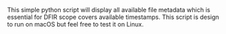 This simple python script will display all available file metadata which is essential for DFIR scope covers available timestamps.  This script is design to run on macOS but feel free to test it on Linux.

